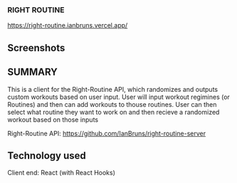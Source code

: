 ### RIGHT ROUTINE ###

https://right-routine.ianbruns.vercel.app/

## Screenshots

## SUMMARY

This is a client for the Right-Routine API, which randomizes and outputs
custom workouts based on user input.  User will input workout regimines
(or Routines) and then can add workouts to thouse routines.  User can then
select what routine they want to work on and then recieve a randomized workout
based on those inputs

Right-Routine API: https://github.com/IanBruns/right-routine-server

## Technology used

Client end: React (with React Hooks)